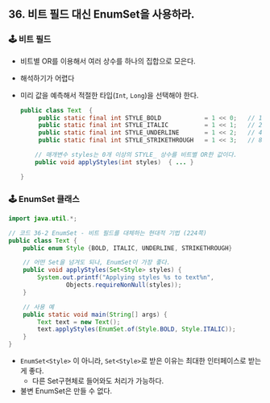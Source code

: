 ## 36. 비트 필드 대신 EnumSet을 사용하라.

### 🕹️ 비트 필드

- 비트별 OR를 이용해서 여러 상수를 하나의 집합으로 모은다.

- 해석하기가 어렵다

- 미리 값을 예측해서 적절한 타입(`Int`, `Long`)을 선택해야 한다.

    ```java
    public class Text  {
         public static final int STYLE_BOLD            = 1 << 0;   // 1
         public static final int STYLE_ITALIC          = 1 << 1;   // 2
         public static final int STYLE_UNDERLINE       = 1 << 2;   // 4
         public static final int STYLE_STRIKETHROUGH   = 1 << 3;   // 8
    
        // 매개변수 styles는 0개 이상의 STYLE_ 상수를 비트별 OR한 값이다. 
        public void applyStyles(int styles)  { ... }
    
    }
    ```


### 🕹️ EnumSet 클래스

```java
import java.util.*;

// 코드 36-2 EnumSet - 비트 필드를 대체하는 현대적 기법 (224쪽)
public class Text {
    public enum Style {BOLD, ITALIC, UNDERLINE, STRIKETHROUGH}

    // 어떤 Set을 넘겨도 되나, EnumSet이 가장 좋다.
    public void applyStyles(Set<Style> styles) {
        System.out.printf("Applying styles %s to text%n",
                Objects.requireNonNull(styles));
    }

    // 사용 예
    public static void main(String[] args) {
        Text text = new Text();
        text.applyStyles(EnumSet.of(Style.BOLD, Style.ITALIC));
    }
}
```

- `EnumSet<Style>` 이 아니라, `Set<Style>`로 받은 이유는 최대한 인터페이스로 받는게 좋다.
  - 다른 Set구현체로 들어와도 처리가 가능하다.
- 불변 EnumSet은 만들 수 없다.